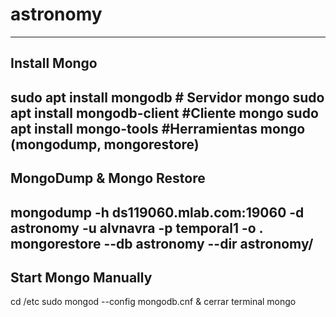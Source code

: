 # astronomy

----------
Install Mongo
----------
sudo apt install mongodb # Servidor mongo
sudo apt install mongodb-client #Cliente mongo
sudo apt install mongo-tools #Herramientas mongo (mongodump, mongorestore)
------------
MongoDump & Mongo Restore
------------
mongodump -h ds119060.mlab.com:19060 -d astronomy -u alvnavra -p temporal1 -o .
mongorestore --db astronomy --dir astronomy/
------------
Start Mongo Manually
-------------
cd /etc
sudo mongod --config mongodb.cnf &
cerrar terminal
mongo
